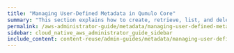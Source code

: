```yaml
---
title: "Managing User-Defined Metadata in Qumulo Core"
summary: "This section explains how to create, retrieve, list, and delete user-defined metadata in Qumulo Core by using the <code>qq</code> CLI."
permalink: /aws-administrator-guide/metadata/managing-user-defined-metadata.html
sidebar: cloud_native_aws_administrator_guide_sidebar
include_content: content-reuse/admin-guides/metadata/managing-user-defined-metadata.md
---
```


